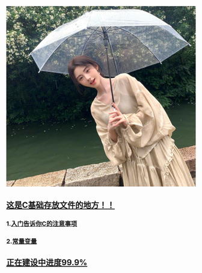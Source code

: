 <img src="https://github.com/sujiuer5201314/C/blob/main/%E5%94%AF%E4%BD%A0%E6%9C%80%E4%BA%89%E6%B0%94.jpg" style="pointer-events: none;">

## [这是C基础存放文件的地方！！](https://github.com/sujiuer5201314/C/tree/main/C%E5%9F%BA%E7%A1%80)
### 1.[入门告诉你C的注意事项](https://github.com/sujiuer5201314/C/tree/main/C%E5%9F%BA%E7%A1%80/1)
### 2.[常量变量](https://github.com/sujiuer5201314/C/tree/main/C%E5%9F%BA%E7%A1%80/2)

## [正在建设中进度99.9%](https://github.com/sujiuer5201314)